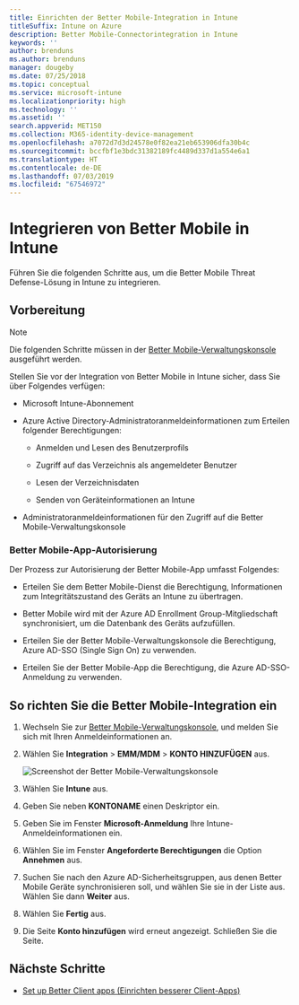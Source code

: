 ```yaml
---
title: Einrichten der Better Mobile-Integration in Intune
titleSuffix: Intune on Azure
description: Better Mobile-Connectorintegration in Intune
keywords: ''
author: brenduns
ms.author: brenduns
manager: dougeby
ms.date: 07/25/2018
ms.topic: conceptual
ms.service: microsoft-intune
ms.localizationpriority: high
ms.technology: ''
ms.assetid: ''
search.appverid: MET150
ms.collection: M365-identity-device-management
ms.openlocfilehash: a7072d7d3d24578e0f82ea21eb653906dfa30b4c
ms.sourcegitcommit: bccfbf1e3bdc31382189fc4489d337d1a554e6a1
ms.translationtype: HT
ms.contentlocale: de-DE
ms.lasthandoff: 07/03/2019
ms.locfileid: "67546972"
---
```

# <a name="integrate-better-mobile-with-intune"></a>Integrieren von Better Mobile in Intune

Führen Sie die folgenden Schritte aus, um die Better Mobile Threat Defense-Lösung in Intune zu integrieren.

## <a name="before-you-begin"></a>Vorbereitung

> [!NOTE]
> Die folgenden Schritte müssen in der [Better Mobile-Verwaltungskonsole](https://aad.bmobi.net) ausgeführt werden.

Stellen Sie vor der Integration von Better Mobile in Intune sicher, dass Sie über Folgendes verfügen:

- Microsoft Intune-Abonnement

- Azure Active Directory-Administratoranmeldeinformationen zum Erteilen folgender Berechtigungen:

    - Anmelden und Lesen des Benutzerprofils

    - Zugriff auf das Verzeichnis als angemeldeter Benutzer

    - Lesen der Verzeichnisdaten

    - Senden von Geräteinformationen an Intune

- Administratoranmeldeinformationen für den Zugriff auf die Better Mobile-Verwaltungskonsole

### <a name="better-mobile-app-authorization"></a>Better Mobile-App-Autorisierung

Der Prozess zur Autorisierung der Better Mobile-App umfasst Folgendes:

- Erteilen Sie dem Better Mobile-Dienst die Berechtigung, Informationen zum Integritätszustand des Geräts an Intune zu übertragen.

- Better Mobile wird mit der Azure AD Enrollment Group-Mitgliedschaft synchronisiert, um die Datenbank des Geräts aufzufüllen.

- Erteilen Sie der Better Mobile-Verwaltungskonsole die Berechtigung, Azure AD-SSO (Single Sign On) zu verwenden.

- Erteilen Sie der Better Mobile-App die Berechtigung, die Azure AD-SSO-Anmeldung zu verwenden.

## <a name="to-set-up-better-mobile-integration"></a>So richten Sie die Better Mobile-Integration ein

1. Wechseln Sie zur [Better Mobile-Verwaltungskonsole](https://aad.bmobi.net), und melden Sie sich mit Ihren Anmeldeinformationen an.
2. Wählen Sie **Integration** > **EMM/MDM** > **KONTO HINZUFÜGEN** aus.

     ![Screenshot der Better Mobile-Verwaltungskonsole](media/better_mobile_console.png)
 
3. Wählen Sie **Intune** aus.
4. Geben Sie neben **KONTONAME** einen Deskriptor ein. 
5. Geben Sie im Fenster **Microsoft-Anmeldung** Ihre Intune-Anmeldeinformationen ein.
6. Wählen Sie im Fenster **Angeforderte Berechtigungen** die Option **Annehmen** aus.
7. Suchen Sie nach den Azure AD-Sicherheitsgruppen, aus denen Better Mobile Geräte synchronisieren soll, und wählen Sie sie in der Liste aus. Wählen Sie dann **Weiter** aus.
8. Wählen Sie **Fertig** aus.
9. Die Seite **Konto hinzufügen** wird erneut angezeigt. Schließen Sie die Seite. 

## <a name="next-steps"></a>Nächste Schritte

- [Set up Better Client apps (Einrichten besserer Client-Apps)](mtd-apps-ios-app-configuration-policy-add-assign.md)
